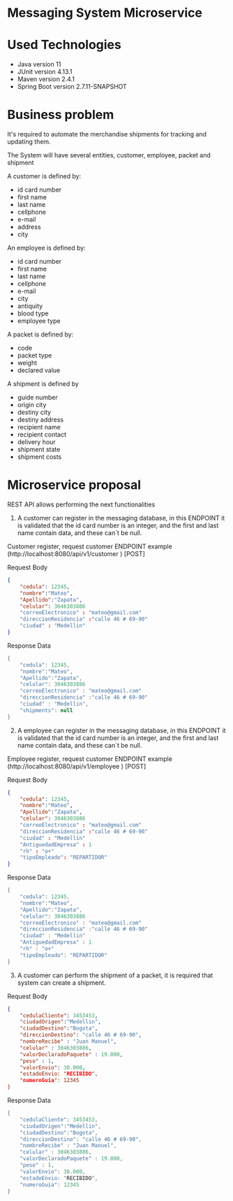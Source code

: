# Messaging System Microservice

# Used Technologies
- Java version 11
- JUnit version 4.13.1
- Maven version 2.4.1
- Spring Boot version 2.7.11-SNAPSHOT

# Business problem
It's required to automate the merchandise shipments for tracking and updating them. 

The System will have several entities, customer, employee, packet and shipment

A customer is defined by:
- id card number
- first name
- last name
- cellphone
- e-mail
- address
- city

An employee is defined by:
- id card number
- first name
- last name
- cellphone
- e-mail
- city
- antiquity
- blood type
- employee type

A packet is defined by:
- code
- packet type
- weight
- declared value

A shipment is defined by
-  guide number
- origin city
- destiny city
- destiny address
- recipient name
- recipient contact
- delivery hour
- shipment state
- shipment costs

# Microservice proposal

REST API allows performing the next functionalities

1. A customer can register in the messaging database, in this ENDPOINT it is validated that the id card number is an integer, and the first and last name contain data, and these can´t be null.

Customer register, request customer ENDPOINT example (http://localhost:8080/api/v1/customer ) [POST]

Request Body

```json
{
    "cedula": 12345,
    "nombre":"Mateo",
    "Apellido":"Zapata",
    "celular": 3046303886
    "correoElectronico" : "mateo@gmail.com"
    "direccionResidencia" :"calle 46 # 69-90"
    "ciudad" : "Medellin"
}

```

Response Data

```java {.highlight .highlight-source-java .bg-black}
{
    "cedula": 12345,
    "nombre":"Mateo",
    "Apellido":"Zapata",
    "celular": 3046303886
    "correoElectronico" : "mateo@gmail.com"
    "direccionResidencia" :"calle 46 # 69-90"
    "ciudad" : "Medellin",
    "shipments": null
}

```
2. A employee can register in the messaging database, in this ENDPOINT it is validated that the id card number is an integer, and the first and last name contain data, and these can´t be null.

Employee register, request customer ENDPOINT example 
(http://localhost:8080/api/v1/employee ) [POST]

Request Body

```json
{
    "cedula": 12345,
    "nombre":"Mateo",
    "Apellido":"Zapata",
    "celular": 3046303886
    "correoElectronico" : "mateo@gmail.com"
    "direccionResidencia" :"calle 46 # 69-90"
    "ciudad" : "Medellin"
    "AntiguedadEmpresa" : 1
    "rh" : "o+"
    "tipoEmpleado": "REPARTIDOR"
}

```

Response Data

```java {.highlight .highlight-source-java .bg-black}
{
    "cedula": 12345,
    "nombre":"Mateo",
    "Apellido":"Zapata",
    "celular": 3046303886
    "correoElectronico" : "mateo@gmail.com"
    "direccionResidencia" :"calle 46 # 69-90"
    "ciudad" : "Medellin"
    "AntiguedadEmpresa" : 1
    "rh" : "o+"
    "tipoEmpleado": "REPARTIDOR"
}

```
3. A customer can perform the shipment of a packet, it is required that system can create a shipment.

Request Body

```json
{
    "cedulaCliente": 3453453,
    "ciudadOrigen":"Medellin",
    "ciudadDestino":"Bogota",
    "direccionDestino": "calle 46 # 69-90",
    "nombreRecibe" : "Juan Manuel",
    "celular" : 3046303886,
    "valorDeclaradoPaquete" : 19.000,
    "peso" : 1,
    "valorEnvio": 30.000,
    "estadoEnvio: "RECIBIDO",
    "numeroGuia": 12345
}

```

Response Data

```java {.highlight .highlight-source-java .bg-black}
{
    "cedulaCliente": 3453453,
    "ciudadOrigen":"Medellin",
    "ciudadDestino":"Bogota",
    "direccionDestino": "calle 46 # 69-90",
    "nombreRecibe" : "Juan Manuel",
    "celular" : 3046303886,
    "valorDeclaradoPaquete" : 19.000,
    "peso" : 1,
    "valorEnvio": 30.000,
    "estadoEnvio: "RECIBIDO",
    "numeroGuia": 12345
}

```
